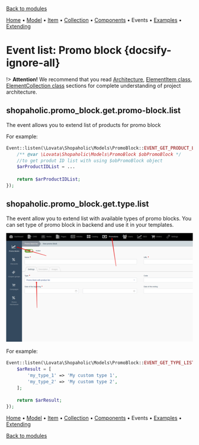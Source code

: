 [Back to modules](modules/home.md)

[Home](modules/promo-block/home.md)
• [Model](modules/promo-block/model/model.md)
• [Item](modules/promo-block/item/item.md)
• [Collection](modules/promo-block/collection/collection.md)
• [Components](modules/promo-block/component/component.md)
• Events
• [Examples](modules/promo-block/examples/examples.md)
• [Extending](modules/promo-block/extending/extending.md)

# Event list: Promo block {docsify-ignore-all}

!> **Attention!**  We recommend that you read [Architecture](home.md#architecture), [ElementItem class](item-class/item-class.md),
[ElementCollection class](collection-class/collection-class.md) sections for complete understanding of  project architecture.

## **shopaholic.promo_block.get.promo-block.list**

The event allows you to extend list of products for promo block

For example:
```php
Event::listen(\Lovata\Shopaholic\Models\PromoBlock::EVENT_GET_PRODUCT_LIST, function($obPromoBlock) {
    /** @var \Lovata\Shopaholic\Models\PromoBlock $obPromoBlock */
    //to get produt ID list with using $obPromoBlock object
    $arProductIDList = ...
    
    return $arProductIDList;
});
```

## **shopaholic.promo_block.get.type.list**

The event allow you to extend list with available types of promo blocks.
You can set type of promo block in backend and use it in your templates.

![](./../../../assets/images/backend-promo-block-3.png)

For example:
```php
Event::listen(\Lovata\Shopaholic\Models\PromoBlock::EVENT_GET_TYPE_LIST, function() {
    $arResult = [
        'my_type_1' => 'My custom type 1',
        'my_type_2' => 'My custom type 2',
    ];
    
    return $arResult;
});
```


[Home](modules/promo-block/home.md)
• [Model](modules/promo-block/model/model.md)
• [Item](modules/promo-block/item/item.md)
• [Collection](modules/promo-block/collection/collection.md)
• [Components](modules/promo-block/component/component.md)
• Events
• [Examples](modules/promo-block/examples/examples.md)
• [Extending](modules/promo-block/extending/extending.md)

[Back to modules](modules/home.md)
